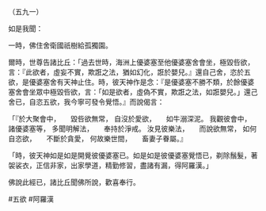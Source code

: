 （五九一）

如是我聞：

一時，佛住舍衛國祇樹給孤獨園。

爾時，世尊告諸比丘：「過去世時，海洲上優婆塞至他優婆塞舍會坐，極毀呰欲，言：『此欲者，虛妄不實，欺誑之法，猶如幻化，誑於嬰兒。』還自己舍，恣於五欲，是優婆塞舍有天神止住。時，彼天神作是念：『是優婆塞不勝不類，於餘優婆塞舍會坐眾中極毀呰欲，言：「如是欲者，虛偽不實，欺誑之法，如誑嬰兒。」還己舍已，自恣五欲，我今寧可發令覺悟。』而說偈言：

「『於大聚會中，　　毀呰欲無常，
自沒於愛欲，　　如牛溺深泥。
我觀彼會中，　　諸優婆塞等，
多聞明解法，　　奉持於淨戒。
汝見彼樂法，　　而說欲無常，
如何自恣欲，　　不斷於貪愛，
何故樂世間，　　畜妻子眷屬。』

「時，彼天神如是如是開覺彼優婆塞已。如是如是彼優婆塞覺悟已，剃除鬚髮，著袈裟衣，正信非家，出家學道，精勤修習，盡諸有漏，得阿羅漢。」

佛說此經已，諸比丘聞佛所說，歡喜奉行。




#五欲
#阿羅漢
